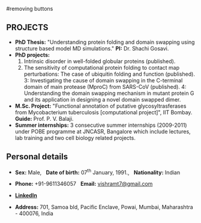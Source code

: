 #removing buttons
## PROJECTS
- **PhD Thesis:** "Understanding protein folding and domain swapping using structure based model MD simulations." **PI:** Dr. Shachi Gosavi.
- **PhD projects:** 
  1. Intrinsic disorder in well-folded globular proteins (published).
  2. The sensitivity of computational protein folding to contact map perturbations: The case of ubiquitin folding and function (published).
  3: Investigating the cause of domain swapping in the C-terminal domain of main protease (MproC) from SARS-CoV (published).
  4: Understanding the domain swapping mechanism in mutant protein G and its application in designing a novel domain swapped dimer.
- **M.Sc. Project:** "Functional annotation of putative glycosyltrasferases from Mycobacterium tuberculosis [computational project]", IIT Bombay. **Guide:** Prof. P. V. Balaji.
- **Summer internships:** 3 consecutive summer internships (2009-2011) under POBE programme at JNCASR, Bangalore which include lectures, lab training and two cell biology related projects.


## Personal details

- **Sex:** Male, &nbsp;  **Date of birth:** 07<sup>th</sup> January, 1991., &nbsp; **Nationality:** Indian

- **Phone:** +91-9611346057 &nbsp; **Email:** vishramt7@gmail.com

- **[LinkedIn](https://www.linkedin.com/in/vishram-terse-a7b83a3b/)**

- **Address:** 701, Samoa bld, Pacific Enclave, Powai, Mumbai, Maharashtra - 400076, India
